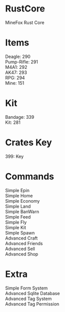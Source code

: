# RustCore
MineFox Rust Core

# Items
Deagle: 290<br>
Pump-Rifle: 291<br>
M4A1: 292<br>
AK47: 293<br>
RPG: 294<br>
Mine: 151

# Kit
Bandage: 339<br>
Kit: 281

# Crates Key
399: Key

# Commands
Simple Epin<br>
Simple Home<br>
Simple Economy<br>
Simple Land<br>
Simple BanWarn<br>
Simple Feed<br>
Simple Fly<br>
Simple Kit<br>
Simple Spawn<br>
Advanced Craft<br>
Advanced Friends<br>
Advanced Sell<br>
Advanced Shop

# Extra
Simple Form System<br>
Advanced Sqlite Database<br>
Advanced Tag System<br>
Advanced Tag Permission
